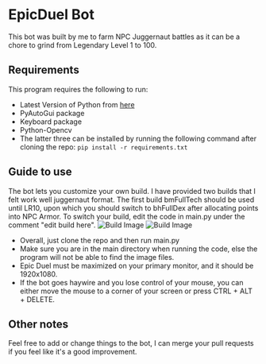 # EpicDuel Bot
This bot was built by me to farm NPC Juggernaut battles as it can be a chore to grind from Legendary Level 1 to 100.
## Requirements
This program requires the following to run:
- Latest Version of Python from [here](https://www.python.org/)
- PyAutoGui package
- Keyboard package
- Python-Opencv
- The latter three can be installed by running the following command after cloning the repo:
```pip install -r requirements.txt```

## Guide to use
The bot lets you customize your own build. I have provided two builds that I felt work well juggernaut format. The first build bmFullTech should be used until LR10, upon which you should switch to bhFullDex after allocating points into NPC Armor. To switch your build, edit the code in main.py under the comment "edit build here".
![Build Image](icons/image.png)
![Build Image](icons/build2.png)
- Overall, just clone the repo and then run main.py
- Make sure you are in the main directory when running the code, else the program will not be able to find the image files.
- Epic Duel must be maximized on your primary monitor, and it should be 1920x1080.
- If the bot goes haywire and you lose control of your mouse, you can either move the mouse to a corner of your screen or press CTRL + ALT + DELETE.


## Other notes
Feel free to add or change things to the bot, I can merge your pull requests if you feel like it's a good improvement.
